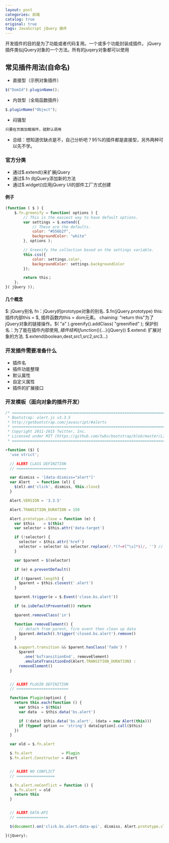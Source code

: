 ```yaml
---
layout: post
categories: 前端
catalog: true
original: true
tags: JavaScript jQuery 插件
---
```


开发插件的目的是为了功能或者代码复用。一个或多个功能封装成插件。
jQuery插件类似jQuery对象的一个方法。所有的juqery对象都可以使用

## 常见插件用法(自命名)

* 直接型（示例对象插件）

```js
$("DomId").pluginName();

```

* 内敛型（全局函数插件）

```js
$.pluginName("Object");

```

* 闷骚型

```js
只要在页面加载插件，就默认调用

```

* 总结：想知道优缺点是不，自己分析吧？95%的插件都是直接型，另外两种可以先不学。

### 官方分类

* 通过$.extend()来扩展jQuery
* 通过$.fn 向jQuery添加新的方法
* 通过$.widget()应用jQuery UI的部件工厂方式创建

#### 例子

```js
(function ( $ ) {
    $.fn.greenify = function( options ) {
        // This is the easiest way to have default options.
        var settings = $.extend({
            // These are the defaults.
            color: "#556b2f",
            backgroundColor: "white"
        }, options );

        // Greenify the collection based on the settings variable.
        this.css({
            color: settings.color,
            backgroundColor: settings.backgroundColor
        });

        return this；
    };
}( jQuery ));
```

#### 几个概念

  $: jQuery别名
  fn：jQuery的prototype对象的别名. $.fn(jQuery.prototype)
  this: 插件内部this = $, 插件函数内this = dom元素。
  chaining: "return this"为了jQuery对象的链接操作。$( "a" ).greenify().addClass( "greenified" );
  保护别名：为了能在插件内部使用$,插件结构 (function($){...}(jQuery))
  $.extend: 扩展对象的方法. $.extend(boolean,dest,src1,src2,src3...)

### 开发插件需要准备什么

* 插件名
* 插件功能整理
* 默认属性
* 自定义属性
* 插件的扩展接口

### 开发模板（面向对象的插件开发）

```js
/* ========================================================================
 * Bootstrap: alert.js v3.3.5
 * http://getbootstrap.com/javascript/#alerts
 * ========================================================================
 * Copyright 2011-2015 Twitter, Inc.
 * Licensed under MIT (https://github.com/twbs/bootstrap/blob/master/LICENSE)
 * ======================================================================== */

+function ($) {
  'use strict';

  // ALERT CLASS DEFINITION
  // ======================

  var dismiss = '[data-dismiss="alert"]'
  var Alert   = function (el) {
    $(el).on('click', dismiss, this.close)
  }

  Alert.VERSION = '3.3.5'

  Alert.TRANSITION_DURATION = 150

  Alert.prototype.close = function (e) {
    var $this    = $(this)
    var selector = $this.attr('data-target')

    if (!selector) {
      selector = $this.attr('href')
      selector = selector && selector.replace(/.*(?=#[^\s]*$)/, '') // strip for ie7
    }

    var $parent = $(selector)

    if (e) e.preventDefault()

    if (!$parent.length) {
      $parent = $this.closest('.alert')
    }

    $parent.trigger(e = $.Event('close.bs.alert'))

    if (e.isDefaultPrevented()) return

    $parent.removeClass('in')

    function removeElement() {
      // detach from parent, fire event then clean up data
      $parent.detach().trigger('closed.bs.alert').remove()
    }

    $.support.transition && $parent.hasClass('fade') ?
      $parent
        .one('bsTransitionEnd', removeElement)
        .emulateTransitionEnd(Alert.TRANSITION_DURATION) :
      removeElement()
  }


  // ALERT PLUGIN DEFINITION
  // =======================

  function Plugin(option) {
    return this.each(function () {
      var $this = $(this)
      var data  = $this.data('bs.alert')

      if (!data) $this.data('bs.alert', (data = new Alert(this)))
      if (typeof option == 'string') data[option].call($this)
    })
  }

  var old = $.fn.alert

  $.fn.alert             = Plugin
  $.fn.alert.Constructor = Alert


  // ALERT NO CONFLICT
  // =================

  $.fn.alert.noConflict = function () {
    $.fn.alert = old
    return this
  }


  // ALERT DATA-API
  // ==============

  $(document).on('click.bs.alert.data-api', dismiss, Alert.prototype.close)

}(jQuery);

```
